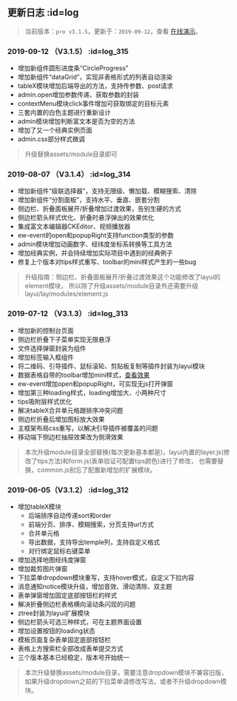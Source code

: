 ## 更新日志   :id=log

> 当前版本：`pro v3.1.5`，更新于：`2019-09-12`，查看 [在线演示](https://demo.easyweb.vip/pro/)。


### 2019-09-12 （V3.1.5）   :id=log_315

- 增加新组件圆形进度条“CircleProgress”
- 增加新组件“dataGrid”，实现非表格形式的列表自动渲染
- tableX模块增加后端导出的方法，支持传参数、post请求
- admin.open增加参数传递、获取参数的封装
- contextMenu模块click事件增加可获取绑定的目标元素
- 三套内置的白色主题进行重新设计
- admin模块增加判断富文本是否为空的方法
- 增加了又一个经典实例页面
- admin.css部分样式微调

> 升级替换assets/module目录即可


### 2019-08-07 （V3.1.4）   :id=log_314

- 增加新组件“级联选择器”，支持无限级、懒加载、模糊搜索、清除
- 增加新组件“分割面板”，支持水平、垂直、嵌套分割
- 侧边栏、折叠面板展开/折叠增加过渡效果，告别生硬的方式
- 侧边栏箭头样式优化、折叠时悬浮弹出的效果优化
- 集成富文本编辑器CKEditor、视频播放器
- ew-event的open和popupRight支持function类型的参数
- admin模块增加动画数字、经纬度坐标系转换等工具方法
- 增加经典实例，并会持续增加实际项目中遇到的经典例子
- 修复上个版本对tips样式重写、toolbar的mini样式产生的一些bug

> 升级指南：侧边栏、折叠面板展开/折叠过渡效果这个功能修改了layui的element模块，
> 所以除了升级assets/module目录外还需要升级layui/lay/modules/element.js


### 2019-07-12 （V3.1.3）   :id=log_313

- 增加新的控制台页面
- 侧边栏折叠下子菜单实现无限悬浮
- 文件选择弹窗封装为组件
- 增加标签输入框组件
- 将二维码、引导插件、鼠标滚轮、剪贴板复制等插件封装为layui模块
- 数据表格自带的toolbar增加mini样式，[查看效果](https://demo.easyweb.vip/pro/page/system/user.html)
- ew-event增加open和popupRight，可实现无js打开弹窗
- 增加第三种loading样式，loading增加大、小两种尺寸
- tips吸附层样式优化
- 解决tableX合并单元格跟排序冲突问题
- 侧边栏折叠后增加图标放大效果
- 主框架布局css重写，以解决引导插件被覆盖的问题
- 移动端下侧边栏抽屉效果改为侧滑效果

> 本次升级module目录全部替换(每次更新基本都是)，layui内置的layer.js(修改了tips方法)和form.js(表单验证可配置tips颜色)进行了修改，
> 也需要替换，common.js别忘了配置新增加的扩展模块。


### 2019-06-05（V3.1.2）   :id=log_312

- 增加tableX模块
	- 后端排序自动传递sort和order
	- 前端分页、排序、模糊搜索，分页支持url方式
	- 合并单元格
	- 导出数据，支持导出temple列，支持自定义格式
	- 对行绑定鼠标右键菜单
- 增加选择地图经纬度弹窗
- 增加裁剪图片弹窗
- 下拉菜单dropdown模块重写，支持hover模式，自定义下拉内容
- 消息通知notice模块升级，增加音效、滑动清除、双主题
- 表单弹窗增加固定底部按钮栏的样式
- 解决折叠侧边栏表格横向滚动条闪现的问题
- ztree封装为layui扩展模块
- 侧边栏箭头可选三种样式，可在主题界面设置
- 增加设置按钮的loading状态
- 模板页面复杂表单固定底部按钮栏
- 表格上方搜索栏全部改成表单提交方式
- 三个版本基本已经稳定，版本号开始统一

> 本次升级替换assets/module目录，需要注意dropdown模块不兼容旧版，
> 如果升级dropdown之前的下拉菜单请修改写法，或者不升级dropdown模块。

